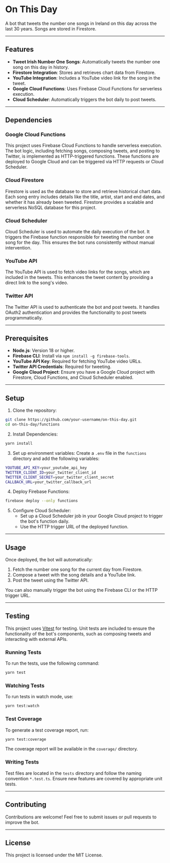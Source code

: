 # On This Day

A bot that tweets the number one songs in Ireland on this day across the last 30 years. Songs are stored in Firestore.

---

## Features

- **Tweet Irish Number One Songs**: Automatically tweets the number one song on this day in history.
- **Firestore Integration**: Stores and retrieves chart data from Firestore.
- **YouTube Integration**: Includes a YouTube video link for the song in the tweet.
- **Google Cloud Functions**: Uses Firebase Cloud Functions for serverless execution.
- **Cloud Scheduler**: Automatically triggers the bot daily to post tweets.

---

## Dependencies

### **Google Cloud Functions**

This project uses Firebase Cloud Functions to handle serverless execution. The bot logic, including fetching songs, composing tweets, and posting to Twitter, is implemented as HTTP-triggered functions. These functions are deployed to Google Cloud and can be triggered via HTTP requests or Cloud Scheduler.

### **Cloud Firestore**

Firestore is used as the database to store and retrieve historical chart data. Each song entry includes details like the title, artist, start and end dates, and whether it has already been tweeted. Firestore provides a scalable and serverless NoSQL database for this project.

### **Cloud Scheduler**

Cloud Scheduler is used to automate the daily execution of the bot. It triggers the Firebase function responsible for tweeting the number one song for the day. This ensures the bot runs consistently without manual intervention.

### **YouTube API**

The YouTube API is used to fetch video links for the songs, which are included in the tweets. This enhances the tweet content by providing a direct link to the song's video.

### **Twitter API**

The Twitter API is used to authenticate the bot and post tweets. It handles OAuth2 authentication and provides the functionality to post tweets programmatically.

---

## Prerequisites

- **Node.js**: Version 18 or higher.
- **Firebase CLI**: Install via `npm install -g firebase-tools`.
- **YouTube API Key**: Required for fetching YouTube video URLs.
- **Twitter API Credentials**: Required for tweeting.
- **Google Cloud Project**: Ensure you have a Google Cloud project with Firestore, Cloud Functions, and Cloud Scheduler enabled.

---

## Setup

1. Clone the repository:

```bash
git clone https://github.com/your-username/on-this-day.git
cd on-this-day/functions
```

2. Install Dependencies:

```bash
yarn install
```

3. Set up environment variables:
   Create a `.env` file in the `functions` directory and add the following variables:

```bash
YOUTUBE_API_KEY=your_youtube_api_key
TWITTER_CLIENT_ID=your_twitter_client_id
TWITTER_CLIENT_SECRET=your_twitter_client_secret
CALLBACK_URL=your_twitter_callback_url
```

4. Deploy Firebase Functions:

```bash
firebase deploy --only functions
```

5. Configure Cloud Scheduler:
   - Set up a Cloud Scheduler job in your Google Cloud project to trigger the bot's function daily.
   - Use the HTTP trigger URL of the deployed function.

---

## Usage

Once deployed, the bot will automatically:

1. Fetch the number one song for the current day from Firestore.
2. Compose a tweet with the song details and a YouTube link.
3. Post the tweet using the Twitter API.

You can also manually trigger the bot using the Firebase CLI or the HTTP trigger URL.

---

## Testing

This project uses [Vitest](https://vitest.dev/) for testing. Unit tests are included to ensure the functionality of the bot's components, such as composing tweets and interacting with external APIs.

### Running Tests

To run the tests, use the following command:

```bash
yarn test
```

### Watching Tests

To run tests in watch mode, use:

```bash
yarn test:watch
```

### Test Coverage

To generate a test coverage report, run:

```bash
yarn test:coverage
```

The coverage report will be available in the `coverage/` directory.

### Writing Tests

Test files are located in the `tests` directory and follow the naming convention `*.test.ts`. Ensure new features are covered by appropriate unit tests.

---

## Contributing

Contributions are welcome! Feel free to submit issues or pull requests to improve the bot.

---

## License

This project is licensed under the MIT License.
